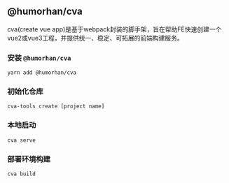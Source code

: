 ## @humorhan/cva

cva(create vue app)是基于webpack封装的脚手架，旨在帮助FE快速创建一个vue2或vue3工程，并提供统一、稳定、可拓展的前端构建服务。

### 安装 `@humorhan/cva`

`yarn add @humorhan/cva`

### 初始化仓库

`cva-tools create [project name]`

### 本地启动

`cva serve`

### 部署环境构建

`cva build`